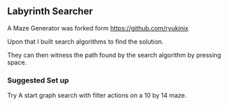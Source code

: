 ## Labyrinth Searcher

A Maze Generator was forked form https://github.com/ryukinix

Upon that I built search algorithms to find the solution. 

They can then witness the path found by the search algorithm by pressing space. 

### Suggested Set up

Try A start graph search with filter actions on a 10 by 14 maze.